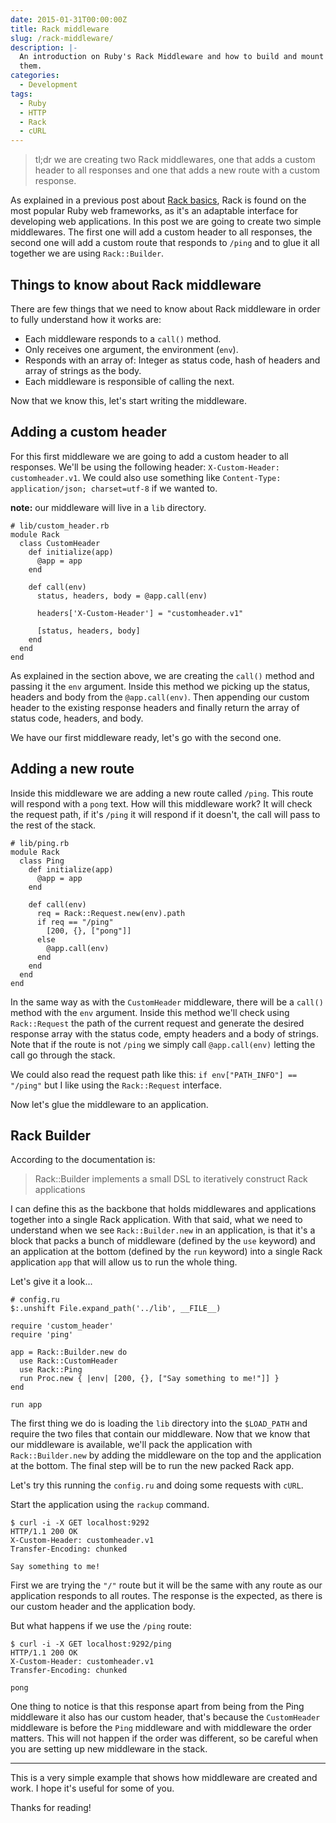 ```yaml
---
date: 2015-01-31T00:00:00Z
title: Rack middleware
slug: /rack-middleware/
description: |-
  An introduction on Ruby's Rack Middleware and how to build and mount couple of
  them.
categories:
  - Development
tags:
  - Ruby
  - HTTP
  - Rack
  - cURL
---
```


> tl;dr we are creating two Rack middlewares, one that adds a custom header to
all responses and one that adds a new route with a custom response.

As explained in a previous post about [Rack basics][rack-basics], Rack is found
on the most popular Ruby web frameworks, as it's an adaptable interface for
developing web applications. In this post we are going to create two simple
middlewares. The first one will add a custom header to all responses, the second
one will add a custom route that responds to `/ping` and to glue it all together
we are using `Rack::Builder`.

## Things to know about Rack middleware

There are few things that we need to know about Rack middleware in order to
fully understand how it works are:

- Each middleware responds to a `call()` method.
- Only receives one argument, the environment (`env`).
- Responds with an array of: Integer as status code, hash of headers and array
  of strings as the body.
- Each middleware is responsible of calling the next.

Now that we know this, let's start writing the middleware.

## Adding a custom header

For this first middleware we are going to add a custom header to all responses.
We'll be using the following header: `X-Custom-Header: customheader.v1`. We
could also use something like `Content-Type: application/json; charset=utf-8` if
we wanted to.

**note:** our middleware will live in a `lib` directory.

    # lib/custom_header.rb
    module Rack
      class CustomHeader
        def initialize(app)
          @app = app
        end

        def call(env)
          status, headers, body = @app.call(env)

          headers['X-Custom-Header'] = "customheader.v1"

          [status, headers, body]
        end
      end
    end

As explained in the section above, we are creating the `call()` method and
passing it the `env` argument. Inside this method we picking up the status,
headers and body from the `@app.call(env)`. Then appending our custom header to
the existing response headers and finally return the array of status code,
headers, and body.

We have our first middleware ready, let's go with the second one.

## Adding a new route

Inside this middleware we are adding a new route called `/ping`. This route will
respond with a `pong` text. How will this middleware work? It will check the
request path, if it's `/ping` it will respond if it doesn't, the call will pass
to the rest of the stack.

    # lib/ping.rb
    module Rack
      class Ping
        def initialize(app)
          @app = app
        end

        def call(env)
          req = Rack::Request.new(env).path
          if req == "/ping"
            [200, {}, ["pong"]]
          else
            @app.call(env)
          end
        end
      end
    end

In the same way as with the `CustomHeader` middleware, there will be a `call()`
method with the `env` argument. Inside this method we'll check using
`Rack::Request` the path of the current request and generate the desired
response array with the status code, empty headers and a body of strings. Note
that if the route is not `/ping` we simply call `@app.call(env)` letting the
call go through the stack.

We could also read the request path like this: `if env["PATH_INFO"] == "/ping"`
but I like using the `Rack::Request` interface.

Now let's glue the middleware to an application.

## Rack Builder

According to the documentation is:

> Rack::Builder implements a small DSL to iteratively construct Rack
applications

I can define this as the backbone that holds middlewares and applications
together into a single Rack application. With that said, what we need to
understand when we see `Rack::Builder.new` in an application, is that it's a
block that packs a bunch of middleware (defined by the `use` keyword) and an
application at the bottom (defined by the `run` keyword) into a single Rack
application `app` that will allow us to run the whole thing.

Let's give it a look...

    # config.ru
    $:.unshift File.expand_path('../lib', __FILE__)

    require 'custom_header'
    require 'ping'

    app = Rack::Builder.new do
      use Rack::CustomHeader
      use Rack::Ping
      run Proc.new { |env| [200, {}, ["Say something to me!"]] }
    end

    run app

The first thing we do is loading the `lib` directory into the `$LOAD_PATH` and
require the two files that contain our middleware. Now that we know that our
middleware is available, we'll pack the application with `Rack::Builder.new` by
adding the middleware on the top and the application at the bottom. The final
step will be to run the new packed Rack app.

Let's try this running the `config.ru` and doing some requests with `cURL`.

Start the application using the `rackup` command.

    $ curl -i -X GET localhost:9292
    HTTP/1.1 200 OK
    X-Custom-Header: customheader.v1
    Transfer-Encoding: chunked

    Say something to me!

First we are trying the `"/"` route but it will be the same with any route as
our application responds to all routes. The response is the expected, as there
is our custom header and the application body.

But what happens if we use the `/ping` route:

    $ curl -i -X GET localhost:9292/ping
    HTTP/1.1 200 OK
    X-Custom-Header: customheader.v1
    Transfer-Encoding: chunked

    pong

One thing to notice is that this response apart from being from the Ping
middleware it also has our custom header, that's because the `CustomHeader`
middleware is before the `Ping` middleware and with middleware the order
matters. This will not happen if the order was different, so be careful when
you are setting up new middleware in the stack.

---

This is a very simple example that shows how middleware are created and work. I
hope it's useful for some of you.

Thanks for reading!

[rack-basics]: http://albertogrespan.com/blog/rack-basics/
